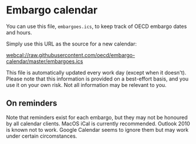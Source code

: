 # Embargo calendar

You can use this file, `embargoes.ics`, to keep track of OECD embargo dates and hours.

Simply use this URL as the source for a new calendar: 

[webcal://raw.githubusercontent.com/oecd/embargo-calendar/master/embargoes.ics](<webcal://raw.githubusercontent.com/oecd/embargo-calendar/master/embargoes.ics>)

This file is automatically updated every work day (except when it doesn't).  Please note that this information is provided on a best-effort basis, and you use it on your own risk. Not all information may be relevant to you.

## On reminders

Note that reminders exist for each embargo, but they may not be honoured by all calendar clients. MacOS iCal is currently recommended. Outlook 2010 is known not to work. Google Calendar seems to ignore them but may work under certain circomstances.
